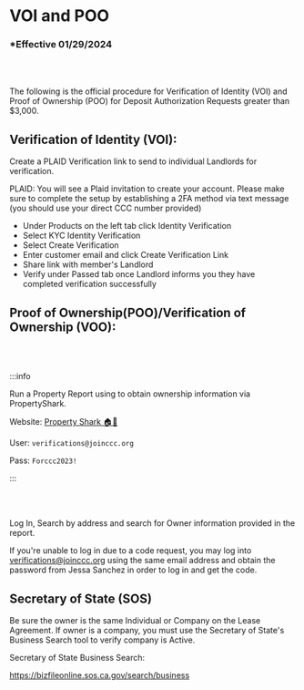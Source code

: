 # VOI and POO

### \*Effective 01/29/2024

<br></br>

The following is the official procedure for Verification of Identity (VOI) and Proof of Ownership (POO) for Deposit
Authorization Requests greater than $3,000.

## Verification of Identity (VOI):

Create a PLAID Verification link to send to individual Landlords for verification.

PLAID:
You will see a Plaid invitation to create your account. Please make sure to complete the setup by establishing a 2FA method via text
message (you should use your direct CCC number provided)

- Under Products on the left tab click Identity Verification
- Select KYC Identity Verification
- Select Create Verification
- Enter customer email and click Create Verification Link
- Share link with member's Landlord
- Verify under Passed tab once Landlord informs you they have completed verification successfully

## Proof of Ownership(POO)/Verification of Ownership (VOO):

<br></br>

:::info

Run a Property Report using to obtain ownership information via PropertyShark.

Website: [Property Shark 🏠🦈](https://www.propertyshark.com/mason/Accounts/logon.html)

User: `verifications@joinccc.org`

Pass: `Forccc2023!`

:::

<br></br>

Log In, Search by address and search for Owner information provided in the report.

If you're unable to log in due to a code request, you may log into verifications@joinccc.org using the same email address and obtain the password from Jessa Sanchez in order to log in and get the code.

## Secretary of State (SOS)

Be sure the owner is the same Individual or Company on the Lease Agreement. If owner is a company, you must use the Secretary of
State's Business Search tool to verify company is Active.

Secretary of State Business Search:

https://bizfileonline.sos.ca.gov/search/business
